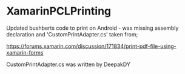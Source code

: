 # XamarinPCLPrinting

Updated bushberts code to print on Android - was missing assembly declaration and 'CustomPrintAdapter.cs' taken from;

https://forums.xamarin.com/discussion/171834/print-pdf-file-using-xamarin-forms

CustomPrintAdapter.cs was written by DeepakDY 

